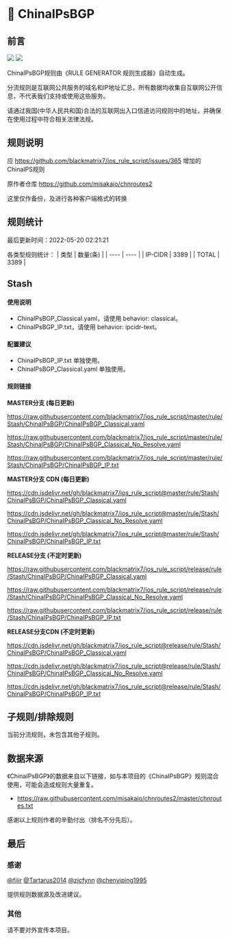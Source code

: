 # 🧸 ChinaIPsBGP

## 前言

![](https://shields.io/badge/-移除重复规则-ff69b4) ![](https://shields.io/badge/-IP--CIDR(6)合并-blueviolet) 

ChinaIPsBGP规则由《RULE GENERATOR 规则生成器》自动生成。

分流规则是互联网公共服务的域名和IP地址汇总，所有数据均收集自互联网公开信息，不代表我们支持或使用这些服务。

请通过我国(中华人民共和国)合法的互联网出入口信道访问规则中的地址，并确保在使用过程中符合相关法律法规。

## 规则说明
应 https://github.com/blackmatrix7/ios_rule_script/issues/365 增加的ChinaIPS规则

原作者仓库 https://github.com/misakaio/chnroutes2

这里仅作备份，及进行各种客户端格式的转换

## 规则统计

最后更新时间：2022-05-20 02:21:21

各类型规则统计：
| 类型 | 数量(条)  | 
| ---- | ----  |
| IP-CIDR | 3389  | 
| TOTAL | 3389  | 


## Stash 

#### 使用说明
- ChinaIPsBGP_Classical.yaml，请使用 behavior: classical。
- ChinaIPsBGP_IP.txt，请使用 behavior: ipcidr-text。

#### 配置建议
- ChinaIPsBGP_IP.txt 单独使用。
- ChinaIPsBGP_Classical.yaml 单独使用。

#### 规则链接
**MASTER分支 (每日更新)**

https://raw.githubusercontent.com/blackmatrix7/ios_rule_script/master/rule/Stash/ChinaIPsBGP/ChinaIPsBGP_Classical.yaml

https://raw.githubusercontent.com/blackmatrix7/ios_rule_script/master/rule/Stash/ChinaIPsBGP/ChinaIPsBGP_Classical_No_Resolve.yaml

https://raw.githubusercontent.com/blackmatrix7/ios_rule_script/master/rule/Stash/ChinaIPsBGP/ChinaIPsBGP_IP.txt

**MASTER分支 CDN (每日更新)**

https://cdn.jsdelivr.net/gh/blackmatrix7/ios_rule_script@master/rule/Stash/ChinaIPsBGP/ChinaIPsBGP_Classical.yaml

https://cdn.jsdelivr.net/gh/blackmatrix7/ios_rule_script@master/rule/Stash/ChinaIPsBGP/ChinaIPsBGP_Classical_No_Resolve.yaml

https://cdn.jsdelivr.net/gh/blackmatrix7/ios_rule_script@master/rule/Stash/ChinaIPsBGP/ChinaIPsBGP_IP.txt

**RELEASE分支 (不定时更新)**

https://raw.githubusercontent.com/blackmatrix7/ios_rule_script/release/rule/Stash/ChinaIPsBGP/ChinaIPsBGP_Classical.yaml

https://raw.githubusercontent.com/blackmatrix7/ios_rule_script/release/rule/Stash/ChinaIPsBGP/ChinaIPsBGP_Classical_No_Resolve.yaml

https://raw.githubusercontent.com/blackmatrix7/ios_rule_script/release/rule/Stash/ChinaIPsBGP/ChinaIPsBGP_IP.txt

**RELEASE分支CDN (不定时更新)**

https://cdn.jsdelivr.net/gh/blackmatrix7/ios_rule_script@release/rule/Stash/ChinaIPsBGP/ChinaIPsBGP_Classical.yaml

https://cdn.jsdelivr.net/gh/blackmatrix7/ios_rule_script@release/rule/Stash/ChinaIPsBGP/ChinaIPsBGP_Classical_No_Resolve.yaml

https://cdn.jsdelivr.net/gh/blackmatrix7/ios_rule_script@release/rule/Stash/ChinaIPsBGP/ChinaIPsBGP_IP.txt

## 子规则/排除规则


当前分流规则，未包含其他子规则。

## 数据来源

《ChinaIPsBGP》的数据来自以下链接，如与本项目的《ChinaIPsBGP》规则混合使用，可能会造成规则大量重复。

- https://raw.githubusercontent.com/misakaio/chnroutes2/master/chnroutes.txt


感谢以上规则作者的辛勤付出（排名不分先后）。

## 最后

### 感谢

[@fiiir](https://github.com/fiiir) [@Tartarus2014](https://github.com/Tartarus2014) [@zjcfynn](https://github.com/zjcfynn) [@chenyiping1995](https://github.com/chenyiping1995) 

提供规则数据源及改进建议。

### 其他

请不要对外宣传本项目。